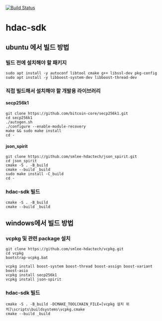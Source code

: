[![Build Status](https://travis-ci.org/smlee-hdactech/hdac-sdk.svg?branch=master)](https://travis-ci.org/smlee-hdactech/hdac-sdk)

# hdac-sdk

## ubuntu 에서 빌드 방법

### 빌드 전에 설치해야 할 패키지
```
sudo apt install -y autoconf libtool cmake g++ libssl-dev pkg-config
sudo apt install -y libboost-system-dev libboost-thread-dev
```

### 직접 빌드해서 설치해야 할 개발용 라이브러리

#### secp256k1
```
git clone https://github.com/bitcoin-core/secp256k1.git
cd secp256k1
./autogen.sh
./configure --enable-module-recovery
make && sudo make install
cd -
```

#### json_spirit
```
git clone https://github.com/smlee-hdactech/json_spirit.git
cd json_spirit
cmake -S . -B_build
cmake --build _build
sudo make install -C_build
cd -
```

### hdac-sdk 빌드
```
cmake -S . -B_build
cmake --build _build
```

## windows에서 빌드 방법

### vcpkg 및 관련 package 설치
```
git clone https://github.com/smlee-hdactech/vcpkg.git
cd vcpkg
bootstrap-vcpkg.bat

vcpkg install boost-system boost-thread boost-assign boost-variant boost-asio
vcpkg install secp256k1
vcpkg install json-spirit
```

### hdac-sdk 빌드
```
cmake -S . -B_build -DCMAKE_TOOLCHAIN_FILE=[vcpkg 설치 위치]\scripts\buildsystems\vcpkg.cmake
cmake --build _build
```
